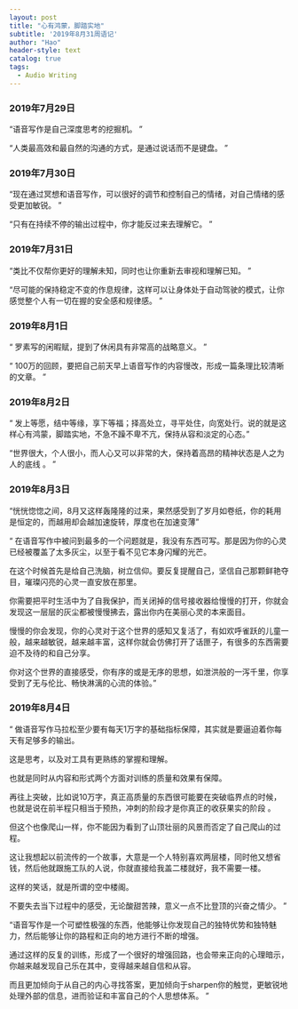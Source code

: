 ```yaml
---
layout: post
title: "心有鸿蒙，脚踏实地"
subtitle: '2019年8月31周语记'
author: "Hao"
header-style: text
catalog: true
tags:
  - Audio Writing
---
```




### 2019年7月29日

“语音写作是自己深度思考的挖掘机。 ”

“人类最高效和最自然的沟通的方式，是通过说话而不是键盘。 ”

### 2019年7月30日

“现在通过冥想和语音写作，可以很好的调节和控制自己的情绪，对自己情绪的感受更加敏锐。 ”

“只有在持续不停的输出过程中，你才能反过来去理解它。 ”

### 2019年7月31日

“类比不仅帮你更好的理解未知，同时也让你重新去审视和理解已知。 ”

“尽可能的保持稳定不变的作息规律，这样可以让身体处于自动驾驶的模式，让你感觉整个人有一切在握的安全感和规律感。 ”

### 2019年8月1日

“ 罗素写的闲暇赋，提到了休闲具有非常高的战略意义。 ”

“ 100万的回顾，要把自己前天早上语音写作的内容慢改，形成一篇条理比较清晰的文章。 ”

### 2019年8月2日

“ 发上等愿，结中等缘，享下等福；择高处立，寻平处住，向宽处行。说的就是这样心有鸿蒙，脚踏实地，不急不躁不卑不亢，保持从容和淡定的心态。”

“世界很大，个人很小，而人心又可以非常的大，保持着高昂的精神状态是人之为人的底线 。 ”

### 2019年8月3日

“恍恍惚惚之间，8月又这样轰隆隆的过来，果然感受到了岁月如卷纸，你的耗用是恒定的，而越用却会越加速旋转，厚度也在加速变薄”

“ 在语音写作中被问到最多的一个问题就是，我没有东西可写。那是因为你的心灵已经被覆盖了太多灰尘，以至于看不见它本身闪耀的光芒。

在这个时候首先是给自己洗脑，树立信仰。要反复提醒自己，坚信自己那颗鲜艳夺目，璀璨闪亮的心灵一直安放在那里。

你需要把平时生活中为了自我保护，而关闭掉的信号接收器给慢慢的打开，你就会发现这一层层的灰尘都被慢慢拂去，露出你内在美丽心灵的本来面目。

慢慢的你会发现，你的心灵对于这个世界的感知又复活了，有如欢呼雀跃的儿童一般，越来越敏锐，越来越丰富，这样你就会仿佛打开了话匣子，有很多的东西需要迫不及待的和自己分享。

你对这个世界的直接感受，你有序的或是无序的思想，如泄洪般的一泻千里，你享受到了无与伦比、畅快淋漓的心流的体验。”

### 2019年8月4日

“ 做语音写作马拉松至少要有每天1万字的基础指标保障，其实就是要逼迫着你每天有足够多的输出。

这是思考，以及对工具有更熟练的掌握和理解。

也就是同时从内容和形式两个方面对训练的质量和效果有保障。

再往上突破，比如说10万字，真正高质量的东西很可能要在突破临界点的时候，也就是说在前半程只相当于预热，冲刺的阶段才是你真正的收获果实的阶段 。

但这个也像爬山一样，你不能因为看到了山顶壮丽的风景而否定了自己爬山的过程。

这让我想起以前流传的一个故事，大意是一个人特别喜欢两层楼，同时他又想省钱，然后他就跟施工队的人说，你就直接给我盖二楼就好，我不需要一楼。

这样的笑话，就是所谓的空中楼阁。

不要失去当下过程中的感受，无论酸甜苦辣，意义一点不比登顶的兴奋之情少。 ”

“语音写作是一个可塑性极强的东西，他能够让你发现自己的独特优势和独特魅力，然后能够让你的路程和正向的地方进行不断的增强。

通过这样的反复的训练，形成了一个很好的增强回路，也会带来正向的心理暗示，你越来越发现自己乐在其中，变得越来越自信和从容。

而且更加倾向于从自己的内心寻找答案，更加倾向于sharpen你的触觉，更敏锐地处理外部的信息，进而验证和丰富自己的个人思想体系。 ”